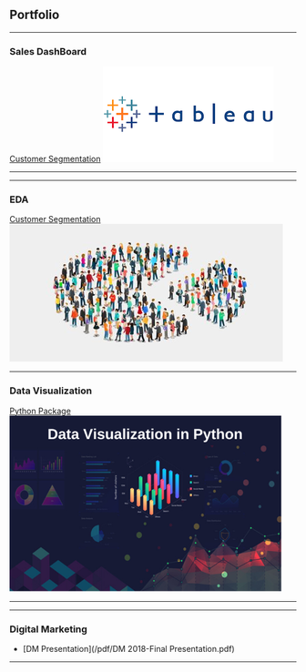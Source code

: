 ## Portfolio
---

### Sales DashBoard 

[Customer Segmentation](https://tamer-george.github.io/mallCustomers/)
<img src="images/tableau.png?raw=true"/>

---
---

### EDA 

[Customer Segmentation](https://tamer-george.github.io/mallCustomers/)
<img src="images/dataset-cover.jpg?raw=true"/>

---

### Data Visualization 
[Python Package](https://tamer-george.github.io/docs/_build/html/index.html)
<img src="images/datavis.png?raw=true"/>

---


---

### Digital Marketing 

- [DM Presentation](/pdf/DM 2018-Final Presentation.pdf)


---





